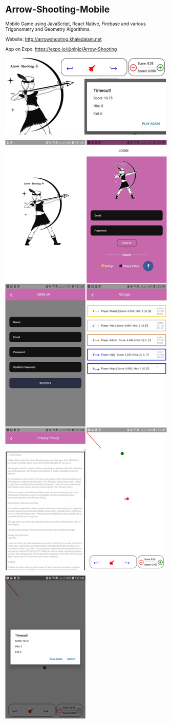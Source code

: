 # Arrow-Shooting-Mobile

Mobile Game using JavaScript, React Native, Firebase and various Trigonometry and Geometry Algorithms.

Website: http://arrowshooting.khaledalam.net

App on Expo: https://expo.io/@ninjo/Arrow-Shooting

<p align="center">
<img src="screenshots/Feature.jpg" width="500">


<img src="screenshots/0.jpg" width="250"> <img src="screenshots/1.jpg" width="250"> <img src="screenshots/2.jpg" width="250">
<img src="screenshots/3.jpg" width="250"> <img src="screenshots/4.jpg" width="250"> <img src="screenshots/5.jpg" width="250">

<img src="screenshots/6.jpg" width="250">
</p>
